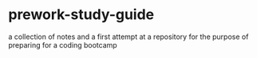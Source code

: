 # prework-study-guide
a collection of notes and a first attempt at a repository for the purpose of preparing for a coding bootcamp
